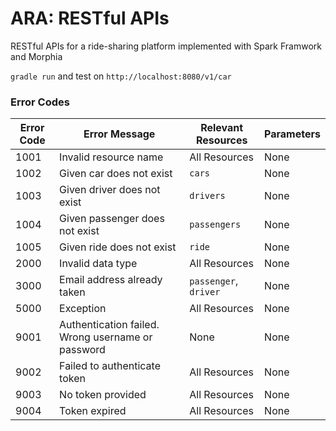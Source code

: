 # ARA: RESTful APIs
RESTful APIs for a ride-sharing platform implemented with Spark Framwork and Morphia

`gradle run` and test on `http://localhost:8080/v1/car`

### Error Codes ###
| Error Code | Error Message                            | Relevant Resources | Parameters |
| ---------- | ---------------------------------------- | ------------------ | :--------- |
| 1001       | Invalid resource name                    | All Resources      | None       |
| 1002       | Given car does not exist                 | `cars`             | None       |
| 1003       | Given driver does not exist              | `drivers`          | None       |
| 1004       | Given passenger does not exist           | `passengers`       | None       |
| 1005       | Given ride does not exist                | `ride`             | None       |
| 2000       | Invalid data type                        | All Resources      | None       |
| 3000       | Email address already taken              | `passenger`, `driver` | None       |
| 5000       | Exception                                | All Resources      | None       |
| 9001       | Authentication failed. Wrong username or password | None               | None       |
| 9002       | Failed to authenticate token             | All Resources      | None       |
| 9003       | No token provided                        | All Resources      | None       |
| 9004       | Token expired                            | All Resources      | None       |
